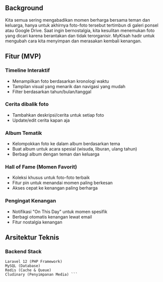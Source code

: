 ## Background
Kita semua sering mengabadikan momen berharga bersama teman dan keluarga, hanya untuk akhirnya foto-foto tersebut tertimbun di galeri ponsel atau Google Drive. Saat ingin bernostalgia, kita kesulitan menemukan foto yang dicari karena berantakan dan tidak terorganisir. MyKisah hadir untuk mengubah cara kita menyimpan dan merasakan kembali kenangan.

## Fitur (MVP)
  ### Timeline Interaktif
  - Menampilkan foto berdasarkan kronologi waktu
  - Tampilan visual yang menarik dan navigasi yang mudah
  - Filter berdasarkan tahun/bulan/tanggal

  ### Cerita dibalik foto
  - Tambahkan deskripsi/cerita untuk setiap foto
  - Update/edit cerita kapan aja

  ### Album Tematik
  - Kelompokkan foto ke dalam album berdasarkan tema
  - Buat album untuk acara spesial (wisuda, liburan, ulang tahun)
  - Berbagi album dengan teman dan keluarga

  ### Hall of Fame (Momen Favorit)
  - Koleksi khusus untuk foto-foto terbaik
  - Fitur pin untuk menandai momen paling berkesan
  - Akses cepat ke kenangan paling berharga

  ### Pengingat Kenangan
  - Notifikasi "On This Day" untuk momen spesifik
  - Berbagi otomatis kenangan lewat email
  - Fitur nostalgia kenangan

## Arsitektur Teknis
  ### Backend Stack
  ```
  Laravel 12 (PHP Framework)
  MySQL (Database)
  Redis (Cache & Queue)
  Cludinary (Penyimpanan Media) ```
